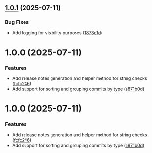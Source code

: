 ## [1.0.1](https://github.com/DuncanMcPherson/semantic-notes-generator/compare/v1.0.0...v1.0.1) (2025-07-11)


### Bug Fixes

* Add logging for visibility purposes ([1873e1d](https://github.com/DuncanMcPherson/semantic-notes-generator/commit/1873e1d4edf2dd31221c143b2ccff55ea4aa564b))

# 1.0.0 (2025-07-11)


### Features

* Add release notes generation and helper method for string checks ([fcfc246](https://github.com/DuncanMcPherson/semantic-notes-generator/commit/fcfc24628c9649fdcf237d26107db3d58b980646))
* Add support for sorting and grouping commits by type ([a871b0d](https://github.com/DuncanMcPherson/semantic-notes-generator/commit/a871b0d430effb53168b0540c9f64ecce191bb84))

# 1.0.0 (2025-07-11)


### Features

* Add release notes generation and helper method for string checks ([fcfc246](https://github.com/DuncanMcPherson/semantic-notes-generator/commit/fcfc24628c9649fdcf237d26107db3d58b980646))
* Add support for sorting and grouping commits by type ([a871b0d](https://github.com/DuncanMcPherson/semantic-notes-generator/commit/a871b0d430effb53168b0540c9f64ecce191bb84))
